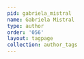 ```yaml
---
pid: gabriela_mistral
name: Gabriela Mistral
type: author
order: '056'
layout: tagpage
collection: author_tags
---
```

